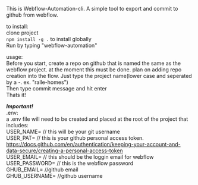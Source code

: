 This is Webflow-Automation-cli. A simple tool to export and commit to github from webflow.

to install:<br>
clone project<br>
<code>npm install -g .</code> to install globally<br>
Run by typing "webflow-automation"

usage:<br> 
Before you start, create a repo on github that is named the same as the webflow project. at the moment this must be done. plan on adding repo creation into the flow.
Just type the project name(lower case and seperated by a -. ex. "ralle-homes")<br>
Then type commit message and hit enter<br>
Thats it!<br>

***Important!***<br>
.env:<br> 
a .env file will need to be created and placed at the root of the project that includes:<br> 
USER_NAME= // this will be your git username<br>
USER_PAT= // this is your github personal access token. https://docs.github.com/en/authentication/keeping-your-account-and-data-secure/creating-a-personal-access-token<br>
USER_EMAIL= // this should be the loggin email for webflow<br>
USER_PASSWORD= // this is the webflow password<br>
GHUB_EMAIL= //github email<br>
GHUB_USERNAME= //github username<br>
